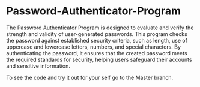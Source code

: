 # Password-Authenticator-Program

The Password Authenticator Program is designed to evaluate and verify the strength and validity of user-generated passwords. This program checks the password against established security criteria, such as length, use of uppercase and lowercase letters, numbers, and special characters. By authenticating the password, it ensures that the created password meets the required standards for security, helping users safeguard their accounts and sensitive information.

To see the code and try it out for your self go to the Master branch.
